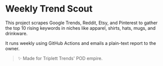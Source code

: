# Weekly Trend Scout

This project scrapes Google Trends, Reddit, Etsy, and Pinterest to gather the top 10 rising keywords in niches like apparel, shirts, hats, mugs, and drinkware.

It runs weekly using GitHub Actions and emails a plain-text report to the owner. 

> ✨ Made for Triplett Trends' POD empire.
